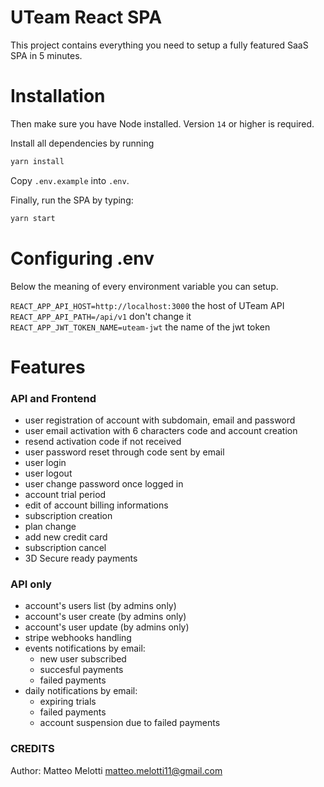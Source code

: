 # UTeam React SPA

This project contains everything you need to setup a fully featured SaaS SPA in 5 minutes.
# Installation
Then make sure you have Node installed. Version `14` or higher is required.

Install all dependencies by running 

```bash
yarn install
```
 
Copy `.env.example` into `.env`.

Finally, run the SPA by typing:

```bash
yarn start
```

# Configuring .env

Below the meaning of every environment variable you can setup.


`REACT_APP_API_HOST=http://localhost:3000` the host of UTeam API
`REACT_APP_API_PATH=/api/v1` don't change it
`REACT_APP_JWT_TOKEN_NAME=uteam-jwt` the name of the jwt token

# Features

### API and Frontend

* user registration of account with subdomain, email and password
* user email activation with 6 characters code and account creation
* resend activation code if not received
* user password reset through code sent by email
* user login
* user logout
* user change password once logged in
* account trial period
* edit of account billing informations
* subscription creation
* plan change
* add new credit card
* subscription cancel
* 3D Secure ready payments

### API only

* account's users list (by admins only)
* account's user create (by admins only)
* account's user update (by admins only)
* stripe webhooks handling
* events notifications by email:
  - new user subscribed
  - succesful payments
  - failed payments
* daily notifications by email:
  - expiring trials
  - failed payments
  - account suspension due to failed payments

### CREDITS

Author: Matteo Melotti <matteo.melotti11@gmail.com> 
